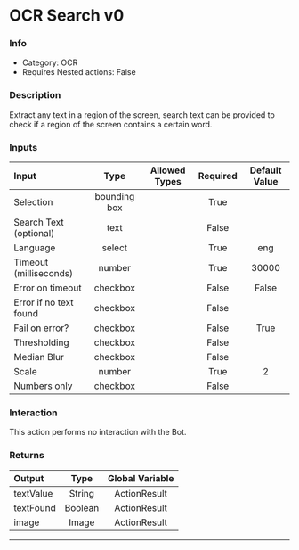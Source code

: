 # OCR Search v0

### Info

- Category: OCR
- Requires Nested actions: False


### Description
Extract any text in a region of the screen, search text can be provided to check if a region of the screen contains a certain word.


### Inputs

| Input | Type | Allowed Types | Required |  Default Value |
| :--- | :---: | :---: | :---: | :---: |
| Selection | bounding box |  | True |  |
| Search Text (optional) | text |  | False |  |
| Language | select |  | True | eng |
| Timeout (milliseconds) | number |  | True | 30000 |
| Error on timeout | checkbox |  | False | False |
| Error if no text found | checkbox |  | False |  |
| Fail on error? | checkbox |  | False | True |
| Thresholding | checkbox |  | False |  |
| Median Blur | checkbox |  | False |  |
| Scale | number |  | True | 2 |
| Numbers only | checkbox |  | False |  |


### Interaction
This action performs no interaction with the Bot.

### Returns

| Output | Type | Global Variable |
| :--- | :---: | :---: |
| textValue | String | ActionResult |
| textFound | Boolean | ActionResult |
| image | Image | ActionResult |

---